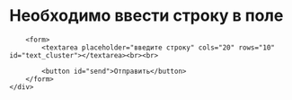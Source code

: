 <html lang="ru">
<head>
    <meta charset="UTF-8">
    <meta name="viewport"
          content="width=device-width, user-scalable=no, initial-scale=1.0, maximum-scale=1.0, minimum-scale=1.0">
    <meta http-equiv="X-UA-Compatible" content="ie=edge">
    <title>Кластеры WB</title>
</head>
<body>
    <div id="main">
        <h1>Необходимо ввести строку в поле</h1>

        <form>
            <textarea placeholder="введите строку" cols="20" rows="10" id="text_cluster"></textarea><br><br>

            <button id="send">Отправить</button>
        </form>
    </div>

</body>
</html>
